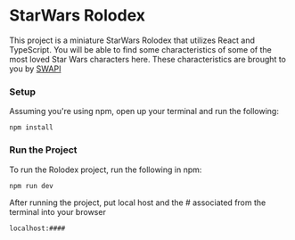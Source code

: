 <h1>StarWars Rolodex</h1>

<p>This project is a miniature StarWars Rolodex that utilizes React and TypeScript. You will be able to find some characteristics of some of the most loved Star Wars characters here. These characteristics are brought to you by <a href="https://swapi.co/">SWAPI</a></p>

<h3>Setup</h3>
<p>Assuming you're using npm, open up your terminal and run the following:</p>

`npm install`

<h3>Run the Project</h3>
<p>To run the Rolodex project, run the following in npm:</p>

`npm run dev`

<p>After running the project, put local host and the # associated from the terminal into your browser</p>

`localhost:####`
